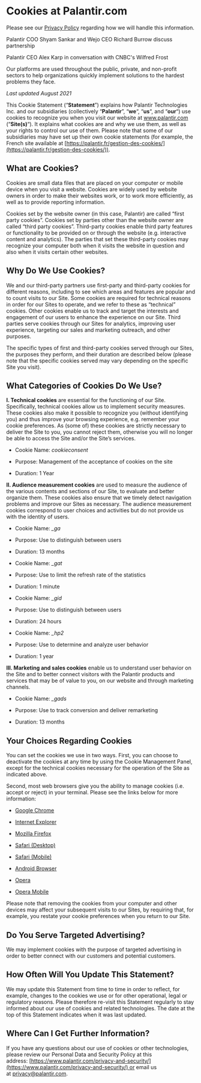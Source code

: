 Cookies at Palantir.com
=======================

Please see our [Privacy Policy](https://www.palantir.com/privacy-and-security/) regarding how we will handle this information.

Palantir COO Shyam Sankar and Wejo CEO Richard Burrow discuss partnership

Palantir CEO Alex Karp in conversation with CNBC's Wilfred Frost

Our platforms are used throughout the public, private, and non-profit sectors to help organizations quickly implement solutions to the hardest problems they face.

_Last updated August 2021_

This Cookie Statement (“**Statement**”) explains how Palantir Technologies Inc. and our subsidiaries (collectively “**Palantir**”, “**we**“, “**us**“, and “**our**“) use cookies to recognize you when you visit our website at www.palantir.com (“**Site(s)**“). It explains what cookies are and why we use them, as well as your rights to control our use of them. Please note that some of our subsidiaries may have set up their own cookie statements (for example, the French site available at [https://palantir.fr/gestion-des-cookies/](https://palantir.fr/gestion-des-cookies/)).

What are Cookies?
-----------------

Cookies are small data files that are placed on your computer or mobile device when you visit a website. Cookies are widely used by website owners in order to make their websites work, or to work more efficiently, as well as to provide reporting information.

Cookies set by the website owner (in this case, Palantir) are called “first party cookies”. Cookies set by parties other than the website owner are called “third party cookies”. Third-party cookies enable third party features or functionality to be provided on or through the website (e.g. interactive content and analytics). The parties that set these third-party cookies may recognize your computer both when it visits the website in question and also when it visits certain other websites.

Why Do We Use Cookies?
----------------------

We and our third-party partners use first-party and third-party cookies for different reasons, including to see which areas and features are popular and to count visits to our Site. Some cookies are required for technical reasons in order for our Sites to operate, and we refer to these as “technical” cookies. Other cookies enable us to track and target the interests and engagement of our users to enhance the experience on our Site. Third parties serve cookies through our Sites for analytics, improving user experience, targeting our sales and marketing outreach, and other purposes.

The specific types of first and third-party cookies served through our Sites, the purposes they perform, and their duration are described below (please note that the specific cookies served may vary depending on the specific Site you visit).

What Categories of Cookies Do We Use?
-------------------------------------

**I. Technical cookies** are essential for the functioning of our Site. Specifically, technical cookies allow us to implement security measures. These cookies also make it possible to recognize you (without identifying you) and thus improve your browsing experience, e.g. remember your cookie preferences. As (some of) these cookies are strictly necessary to deliver the Site to you, you cannot reject them, otherwise you will no longer be able to access the Site and/or the Site’s services.

*   Cookie Name: _cookieconsent_
    
*   Purpose: Management of the acceptance of cookies on the site
    
*   Duration: 1 Year
    

**II. Audience measurement cookies** are used to measure the audience of the various contents and sections of our Site, to evaluate and better organize them. These cookies also ensure that we timely detect navigation problems and improve our Sites as necessary. The audience measurement cookies correspond to user choices and activities but do not provide us with the identity of users.

*   Cookie Name: _\_ga_
    
*   Purpose: Use to distinguish between users
    
*   Duration: 13 months
    

*   Cookie Name: _\_gat_
    
*   Purpose: Use to limit the refresh rate of the statistics
    
*   Duration: 1 minute
    

*   Cookie Name: _\_gid_
    
*   Purpose: Use to distinguish between users
    
*   Duration: 24 hours
    

*   Cookie Name: _\_hp2_
    
*   Purpose: Use to determine and analyze user behavior
    
*   Duration: 1 year
    

**III. Marketing and sales cookies** enable us to understand user behavior on the Site and to better connect visitors with the Palantir products and services that may be of value to you, on our website and through marketing channels.

*   Cookie Name: _\_gads_
    
*   Purpose: Use to track conversion and deliver remarketing
    
*   Duration: 13 months
    

Your Choices Regarding Cookies
------------------------------

You can set the cookies we use in two ways. First, you can choose to deactivate the cookies at any time by using the Cookie Management Panel, except for the technical cookies necessary for the operation of the Site as indicated above.

Second, most web browsers give you the ability to manage cookies (i.e. accept or reject) in your terminal. Please see the links below for more information:

*   [Google Chrome](https://support.google.com/chrome/answer/95647?hl=en-GB)
    
*   [Internet Explorer](https://support.microsoft.com/en-us/kb/260971)
    
*   [Mozilla Firefox](https://support.mozilla.org/en-US/kb/cookies-information-websites-store-on-your-computer)
    
*   [Safari (Desktop)](https://support.apple.com/en-us/guide/safari/manage-cookies-and-website-data-sfri11471/mac)
    
*   [Safari (Mobile)](https://support.apple.com/en-us/HT201265)
    
*   [Android Browser](http://support.google.com/ics/nexus/bin/answer.py?hl=en&answer=2425067)
    
*   [Opera](http://www.opera.com/help)
    
*   [Opera Mobile](http://www.opera.com/help/mobile/android#privacy)
    

Please note that removing the cookies from your computer and other devices may affect your subsequent visits to our Sites, by requiring that, for example, you restate your cookie preferences when you return to our Site.

Do You Serve Targeted Advertising?
----------------------------------

We may implement cookies with the purpose of targeted advertising in order to better connect with our customers and potential customers.

How Often Will You Update This Statement?
-----------------------------------------

We may update this Statement from time to time in order to reflect, for example, changes to the cookies we use or for other operational, legal or regulatory reasons. Please therefore re-visit this Statement regularly to stay informed about our use of cookies and related technologies. The date at the top of this Statement indicates when it was last updated.

Where Can I Get Further Information?
------------------------------------

If you have any questions about our use of cookies or other technologies, please review our Personal Data and Security Policy at this address: [https://www.palantir.com/privacy-and-security/](https://www.palantir.com/privacy-and-security/) or email us at [privacy@palantir.com](mailto:privacy@palantir.com).